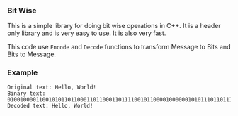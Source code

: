 
### Bit Wise

This is a simple library for doing bit wise operations in C++.
It is a header only library and is very easy to use. It is also very fast.

This code use `Encode` and `Decode` functions to transform Message to Bits and Bits to Message.

### Example

    Original text: Hello, World!
    Binary text: 01001000011001010110110001101100011011110010110000100000010101110110111101110010011011000110010000100001
    Decoded text: Hello, World!
